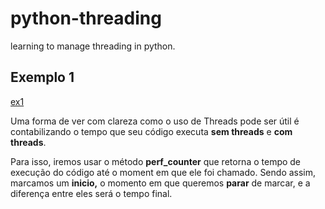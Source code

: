 # python-threading
learning to manage threading in python.

## Exemplo 1

[ex1](exemplos/ex1.py)

Uma forma de ver com clareza como o uso de Threads pode ser útil é contabilizando o tempo que seu código executa ************************sem threads************************ e **************com threads**************. 

Para isso, iremos usar o método ****************************perf_counter**************************** que retorna o tempo de execução do código até o moment em que ele foi chamado. Sendo assim, marcamos um ************inicio,************  o momento em que queremos **********parar********** de marcar, e a diferença entre eles será o tempo final.
